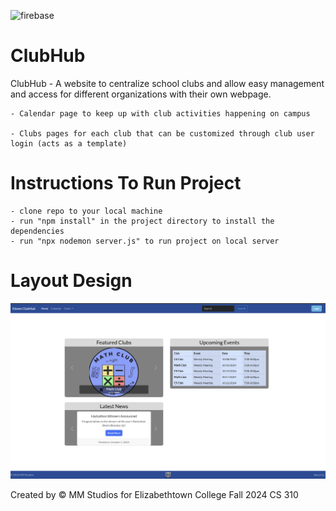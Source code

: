 ![firebase](https://img.shields.io/badge/firebase-ffca28?style=for-the-badge&logo=firebase&logoColor=black)

# ClubHub

ClubHub - A website to centralize school clubs and allow easy management and access for different organizations with their own webpage.

    - Calendar page to keep up with club activities happening on campus

    - Clubs pages for each club that can be customized through club user login (acts as a template)

# Instructions To Run Project

    - clone repo to your local machine
    - run "npm install" in the project directory to install the dependencies
    - run "npx nodemon server.js" to run project on local server

# Layout Design

![Layout](/public/docs/layout.png)

Created by &copy; MM Studios for Elizabethtown College Fall 2024 CS 310
